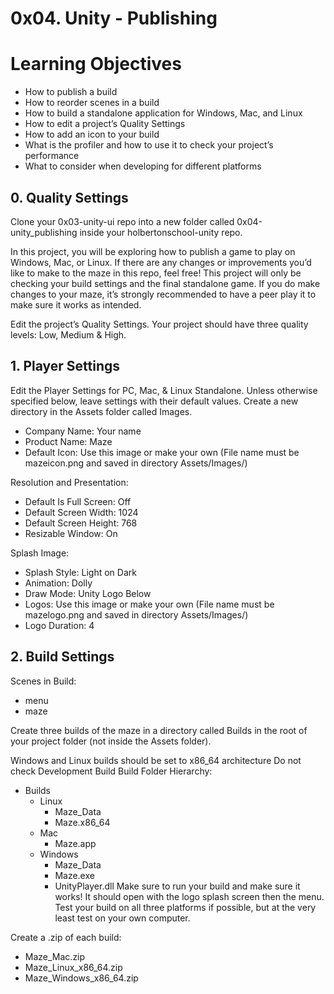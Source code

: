# 0x04. Unity - Publishing

# Learning Objectives
* How to publish a build
* How to reorder scenes in a build
* How to build a standalone application for Windows, Mac, and Linux
* How to edit a project’s Quality Settings
* How to add an icon to your build
* What is the profiler and how to use it to check your project’s performance
* What to consider when developing for different platforms

## 0. Quality Settings
Clone your 0x03-unity-ui repo into a new folder called 0x04-unity_publishing inside your holbertonschool-unity repo.

In this project, you will be exploring how to publish a game to play on Windows, Mac, or Linux. If there are any changes or improvements you’d like to make to the maze in this repo, feel free! This project will only be checking your build settings and the final standalone game. If you do make changes to your maze, it’s strongly recommended to have a peer play it to make sure it works as intended.

Edit the project’s Quality Settings. Your project should have three quality levels:
Low, Medium & High.

## 1. Player Settings
Edit the Player Settings for PC, Mac, & Linux Standalone. Unless otherwise specified below, leave settings with their default values. Create a new directory in the Assets folder called Images.

* Company Name: Your name
* Product Name: Maze
* Default Icon: Use this image or make your own (File name must be mazeicon.png and saved in directory Assets/Images/)

Resolution and Presentation:

* Default Is Full Screen: Off
* Default Screen Width: 1024
* Default Screen Height: 768
* Resizable Window: On

Splash Image:

* Splash Style: Light on Dark
* Animation: Dolly
* Draw Mode: Unity Logo Below
* Logos: Use this image or make your own (File name must be mazelogo.png and saved in directory Assets/Images/)
* Logo Duration: 4

## 2. Build Settings 
Scenes in Build:

* menu
* maze

Create three builds of the maze in a directory called Builds in the root of your project folder (not inside the Assets folder).

Windows and Linux builds should be set to x86_64 architecture
Do not check Development Build
Build Folder Hierarchy:

* Builds
  * Linux
    * Maze_Data
    * Maze.x86_64
  * Mac
    * Maze.app
  * Windows
    * Maze_Data
    * Maze.exe
    * UnityPlayer.dll
Make sure to run your build and make sure it works! It should open with the logo splash screen then the menu. Test your build on all three platforms if possible, but at the very least test on your own computer.

Create a .zip of each build:

* Maze_Mac.zip
* Maze_Linux_x86_64.zip
* Maze_Windows_x86_64.zip
